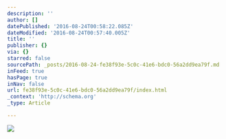 ```yaml
---
description: ''
author: []
datePublished: '2016-08-24T00:58:22.085Z'
dateModified: '2016-08-24T00:57:40.005Z'
title: ''
publisher: {}
via: {}
starred: false
sourcePath: _posts/2016-08-24-fe38f93e-5c0c-41e6-bdc0-56a2dd9ea79f.md
inFeed: true
hasPage: true
inNav: false
url: fe38f93e-5c0c-41e6-bdc0-56a2dd9ea79f/index.html
_context: 'http://schema.org'
_type: Article

---
```

![](https://the-grid-user-content.s3-us-west-2.amazonaws.com/10d4d2f6-ba66-45ff-a31a-ad5afb8d5403.jpg)